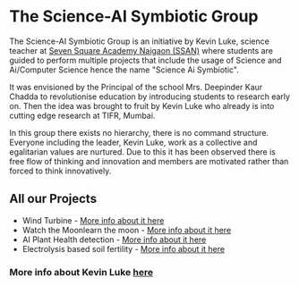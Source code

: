 # The Science-AI Symbiotic Group

The Science-AI Symbiotic Group is an initiative by Kevin Luke, science teacher at [Seven Square Academy Naigaon (SSAN)](https://naigaon.sevensquareacademy.org/) where students are guided to perform multiple projects that include the usage of Science and Ai/Computer Science hence the name "Science Ai Symbiotic". 

It was envisioned by the Principal of the school Mrs. Deepinder Kaur Chadda to revolutionise education by introducing students to research early on. Then the idea was brought to fruit by Kevin Luke who already is into cutting edge research at TIFR, Mumbai.

In this group there exists no hierarchy, there is no command structure. Everyone including the leader, Kevin Luke, work as a collective and egalitarian values are nurtured. Due to this it has been observed there is free flow of thinking and innovation and members are motivated rather than forced to think innovatively.


## All our Projects

* Wind Turbine - [More info about it here](turbinefarm.md)
* Watch the Moonlearn the moon - [More info about it here](moonobservation.md)
* AI Plant Health detection - [More info about it here](planthealth.md)
* Electrolysis based soil fertility  - [More info about it here](soilfertility.md)

### More info about Kevin Luke [here](leader.md)
